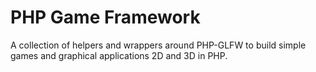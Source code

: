 # PHP Game Framework

A collection of helpers and wrappers around PHP-GLFW to build simple games and graphical applications 2D and 3D in PHP.